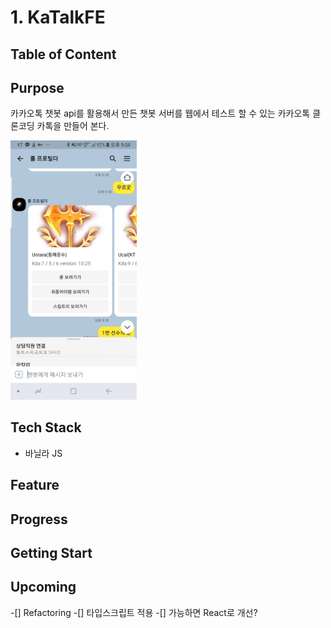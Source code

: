 # 1. KaTalkFE

## Table of Content

## Purpose

카카오톡 챗봇 api를 활용해서 만든 챗봇 서버를 웹에서 테스트 할 수 있는 카카오톡 클론코딩 카톡을 만들어 본다.

<img src='image/bot1.jpg' width="40%" height="40%">

## Tech Stack
- 바닐라 JS
## Feature

## Progress

## Getting Start

## Upcoming
-[] Refactoring
-[] 타입스크립트 적용
-[] 가능하면 React로 개선?


